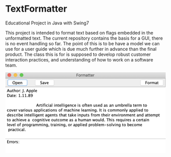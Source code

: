 # TextFormatter
Educational Project in Java with Swing7

This project is intended to format text based on flags embedded in the unformatted text. The current repository contains the basis for a GUI, there is no event handling so far. The point of this is to be have a model we can use for a user guide which is due much further in advance than the final product. The class this is for is supposed to develop robust customer interaction practices, and understanding of how to work on a software team.

![screenshot](https://github.com/BPDanek/TextFormatter/blob/master/images/updated_screenshot.png)

